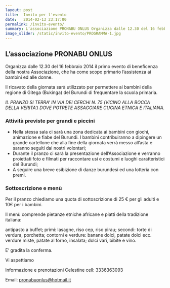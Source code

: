 ```yaml
---
layout: post
title:  Invito per l'evento
date:   2014-02-13 23:17:00
permalink: /invito-evento/
summary: L’associazione PRONABU ONLUS Organizza dalle 12.30 del 16 febbraio 2014 il primo evento di beneficenza della nostra Associazione, che ha come scopo primario l’assistenza ai bambini ed alle donne.
image_slider: /static/invito-evento/PROGRAMMA-1.jpg
---
```



## L’associazione PRONABU ONLUS

Organizza dalle 12.30 del 16 febbraio 2014 il primo evento di beneficenza della nostra Associazione, che ha come scopo primario l’assistenza ai bambini ed alle donne.

Il ricavato della giornata sarà utilizzato per permettere ai bambini della regione di Gitega (Bukinga) del Burundi di frequentare la scuola primaria.

_IL PRANZO SI TERRA’ IN VIA DEI  CERCHI N. 75 (VICINO ALLA BOCCA DELLA VERITA’) DOVE POTRETE ASSAGGIARE CUCINA ETNICA E ITALIANA._



### Attività previste per grandi e piccini

 

+ Nella stessa sala ci sarà una zona dedicata ai bambini con giochi, animazione e fiabe del Burundi. I bambini contribuiranno a dipingere un grande cartellone che alla fine della giornata verrà messo all’asta e saranno seguiti dai nostri volontari;
+ Durante il pranzo ci sarà la presentazione dell’Associazione e verranno proiettati foto e filmati per raccontare usi e costumi e luoghi caratteristici del Burundi;
+ A seguire una breve esibizione di danze burundesi ed una lotteria con premi.

### Sottoscrizione e menù

Per il pranzo chiediamo una quota di sottoscrizione di 25 € per gli adulti e 10€ per i bambini.



Il menù comprende pietanze etniche africane e piatti della tradizione italiana:

antipasto a buffet; primi: lasagne, riso cep, riso pirau; secondi: torte di verdura, porchetta; contorni e verdure: banane dolci, patate dolci ecc. verdure miste, patate al forno, insalata; dolci vari, bibite e vino.







E’ gradita la conferma.



Vi aspettiamo







Informazione e prenotazioni Celestine   cell: 3336363093



Email: pronabuonlus@hotmail.it
